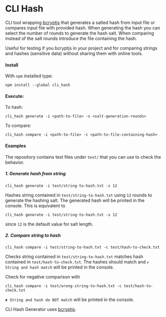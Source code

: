 # CLI Hash

CLI tool wrapping [bcryptjs](https://www.npmjs.com/package/bcryptjs) that generates a salted hash from input file or compares input file with provided hash. When generating the hash you can select the number of rounds to generate the hash salt. When comparing instead of the salt rounds introduce the file containing the hash.

Useful for testing if you bcryptjs in your project and for comparing strings and hashes (sensitive data) without sharing them with online tools.

#### Install

With `npm` installed type:

```
npm install --global cli_hash
```

#### Execute:

To hash:

```
cli_hash generate -i <path-to-file> -s <salt-generation-rounds>
```

To compare:

```
cli_hash compare -i <path-to-file> -c <path-to-file-containing-hash>
```

#### Examples

The repository contains test files under `test/` that you can use to check the behavior.

##### 1. Generate hash from string

```
cli_hash generate -i test/string-to-hash.txt -s 12
```

Hashes string contained in `test/string-to-hash.txt` using `12` rounds to generate the hashing salt. The generated hash will be printed in the console. This is equivalent to

```
cli_hash generate -i test/string-to-hash.txt -s 12
```

since `12` is the default value for salt length.

##### 2. Compare string to hash

```
cli_hash compare -i test/string-to-hash.txt -c test/hash-to-check.txt
```

Checks string contained in `test/string-to-hash.txt` matches hash contained in `test/hash-to-check.txt`. The hashes should match and `✔ String and hash match` will be printed in the console.

Check for negative comparison with

```
cli_hash compare -i test/wrong-string-to-hash.txt -c test/hash-to-check.txt
```

`✘ String and hash do NOT match` will be printed in the console.

CLI Hash Generator uses [bcryptjs](https://www.npmjs.com/package/bcryptjs).
